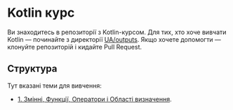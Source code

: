 # Kotlin курс

Ви знаходитесь в репозиторії з Kotlin-курсом. Для тих, хто хоче вивчати Kotlin — починайте з директорії [UA/outputs](UA/outputs). Якщо хочете допомогти — клонуйте репозиторій і кидайте Pull Request.

## Структура

Тут вказані теми для вивчення:
-   [1. Змінні, Функції, Оператори і Області визначення](UA/output/1.%20Змінні,%20Функції,%20Оператори%20і%20Області%20визначення.pdf).